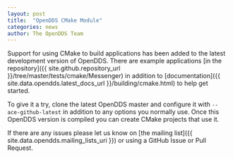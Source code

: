 ```yaml
---
layout: post
title:  "OpenDDS CMake Module"
categories: news
author: The OpenDDS Team
---
```


Support for using CMake to build applications has been added to the 
latest development version of OpenDDS.  There are example applications 
[in the repository]({{ site.github.repository_url }}/tree/master/tests/cmake/Messenger)
in addition to [documentation]({{ site.data.opendds.latest_docs_url }}/building/cmake.html) to help get started.

To give it a try, clone the latest OpenDDS master and configure it with 
`--ace-github-latest` in addition to any options you normally use.  Once 
this OpenDDS version is compiled you can create CMake projects that use it.

If there are any issues please let us know on [the mailing list]({{ site.data.opendds.mailing_lists_uri }}) or using 
a GitHub Issue or Pull Request.


